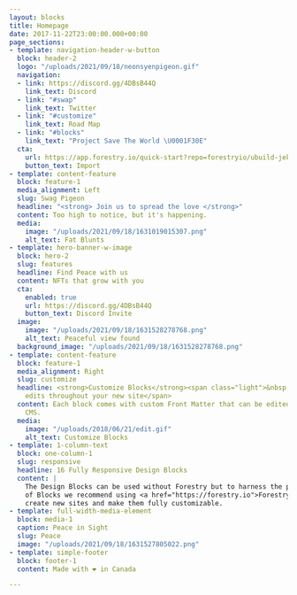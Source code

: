 ```yaml
---
layout: blocks
title: Homepage
date: 2017-11-22T23:00:00.000+00:00
page_sections:
- template: navigation-header-w-button
  block: header-2
  logo: "/uploads/2021/09/18/neonsyenpigeon.gif"
  navigation:
  - link: https://discord.gg/4DBsB44Q
    link_text: Discord
  - link: "#swap"
    link_text: Twitter
  - link: "#customize"
    link_text: Road Map
  - link: "#blocks"
    link_text: "Project Save The World \U0001F30E"
  cta:
    url: https://app.forestry.io/quick-start?repo=forestryio/ubuild-jekyll&provider=github&engine=jekyll
    button_text: Import
- template: content-feature
  block: feature-1
  media_alignment: Left
  slug: Swag Pigeon
  headline: "<strong> Join us to spread the love </strong>"
  content: Too high to notice, but it's happening.
  media:
    image: "/uploads/2021/09/18/1631019015307.png"
    alt_text: Fat Blunts
- template: hero-banner-w-image
  block: hero-2
  slug: features
  headline: Find Peace with us
  content: NFTs that grow with you
  cta:
    enabled: true
    url: https://discord.gg/4DBsB44Q
    button_text: Discord Invite
  image:
    image: "/uploads/2021/09/18/1631528278768.png"
    alt_text: Peaceful view found
  background_image: "/uploads/2021/09/18/1631528278768.png"
- template: content-feature
  block: feature-1
  media_alignment: Right
  slug: customize
  headline: <strong>Customize Blocks</strong><span class="light">&nbsp;to make quick
    edits throughout your new site</span>
  content: Each block comes with custom Front Matter that can be edited in Forestry
    CMS.
  media:
    image: "/uploads/2018/06/21/edit.gif"
    alt_text: Customize Blocks
- template: 1-column-text
  block: one-column-1
  slug: responsive
  headline: 16 Fully Responsive Design Blocks
  content: |
    The Design Blocks can be used without Forestry but to harness the power
    of Blocks we recommend using <a href="https://forestry.io">Forestry</a>. Once the site is imported you can immediately
    create new sites and make them fully customizable.
- template: full-width-media-element
  block: media-1
  caption: Peace in Sight
  slug: Peace
  image: "/uploads/2021/09/18/1631527805022.png"
- template: simple-footer
  block: footer-1
  content: Made with ❤︎ in Canada

---
```

